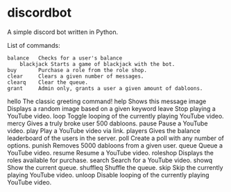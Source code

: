 # discordbot
A simple discord bot written in Python.

List of commands:

  	balance   Checks for a user's balance
		blackjack Starts a game of blackjack with the bot.
  	buy       Purchase a role from the role shop.
  	clear     Clears a given number of messages.
  	clearq    Clear the queue.
  	grant     Admin only, grants a user a given amount of dabloons.
  hello     The classic greeting command!
  help      Shows this message
  image     Displays a random image based on a given keyword
  leave     Stop playing a YouTube video.
  loop      Toggle looping of the currently playing YouTube video.
  mercy     Gives a truly broke user 500 dabloons.
  pause     Pause a YouTube video.
  play      Play a YouTube video via link.
  players   Gives the balance leaderboard of the users in the server.
  poll      Create a poll with any number of options.
  punish    Removes 5000 dabloons from a given user.
  queue     Queue a YouTube video.
  resume    Resume a YouTube video.
  roleshop  Displays the roles available for purchase.
  search    Search for a YouTube video.
  showq     Show the current queue.
  shuffleq  Shuffle the queue.
  skip      Skip the currently playing YouTube video.
  unloop    Disable looping of the currently playing YouTube video.
